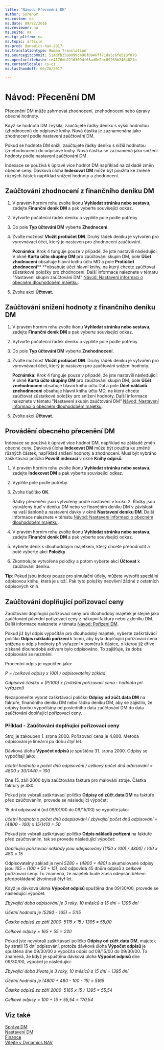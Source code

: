 ```yaml
---
title: "Návod: Přecenění DM"
author: SorenGP
ms.custom: na
ms.date: 09/22/2016
ms.reviewer: na
ms.suite: na
ms.tgt_pltfrm: na
ms.topic: article
ms-prod: dynamics-nav-2017
ms.translationtype: Human Translation
ms.sourcegitcommit: 51adfb3588099c496f0946ff71da5c6fe518f070
ms.openlocfilehash: ce4176db221d309df63ad8e2bc89263b2464021b
ms.contentlocale: cs-cz
ms.lasthandoff: 06/26/2017

---
```


# <a name="how-to-revalue-fixed-assets"></a>Návod: Přecenění DM
Přecenění DM může zahrnovat zhodnocení, znehodnocení nebo úpravy obecné hodnoty.

Když se hodnota DM zvýšila, zaúčtujete řádky deníku s vyšší hodnotou (zhodnocení) do odpisové knihy. Nová částka je zaznamenána jako zhodnocení podle nastavení zaúčtování DM.

Pokud se hodnota DM sníží, zaúčtujete řádky deníku s nižší hodnotou  (znehodnocení) do odpisové knihy. Nová částka se zaznamená jako snížení hodnoty podle nastavení zaúčtování DM.

Indexace se používá k úpravě více hodnot DM například na základě změn obecné ceny. Dávková úloha **Indexovat DM** může být použita ke změně různých částek například snížení hodnoty a zhodnocení.

## <a name="to-post-an-appreciation-from-the-fixed-asset-gl-journal"></a>Zaúčtování zhodnocení z finančního deníku DM  
1. V pravém horním rohu zvolte ikonu **Vyhledat stránku nebo sestavu**, zadejte **Finanční deník DM** a pak vyberte související odkaz.  
2. Vytvořte počáteční řádek deníku a vyplňte pole podle potřeby.
3. Do pole **Typ účtování DM** vyberte **Zhodnocení**.
4. Zvolte možnost **Vložit protiúčet DM**. Druhý řádek deníku je vytvořen pro vyrovnávací účet, který je nastaven pro zhodnocení zaúčtování.

    **Poznámka**: Krok 4 funguje pouze v případě, že jste nastavili následující: V okně **Karta účto skupiny DM** pro zaúčtování skupin DM, pole **Účet zhodnocení** obsahuje hlavní knihu účtu MD a pole **Protiúčet zhodnocení**** **obsahuje účet hlavní knihy, na který chcete zaúčtovat zůstatkové položky pro zhodnocení. Další informace naleznete v tématu "Nastavení skupin zaúčtování DM“ [Návod: Nastavení informací o obecném dlouhodobém majetku](fa-how-setup-general.md).
5. Zvolte akci **Účtovat**.

## <a name="to-post-a-write-down-from-the-fixed-asset-gl-journal"></a>Zaúčtování snížení hodnoty z finančního deníku DM  
1. V pravém horním rohu zvolte ikonu **Vyhledat stránku nebo sestavu**, zadejte **Finanční deník DM** a pak vyberte související odkaz.  
2. Vytvořte počáteční řádek deníku a vyplňte pole podle potřeby.
3. Do pole **Typ účtování DM** vyberte **Znehodnocení**.
4. Zvolte možnost **Vložit protiúčet DM**. Druhý řádek deníku je vytvořen pro vyrovnávací účet, který je nastaven pro zaúčtování snížení hodnoty.

    **Poznámka**: Krok 4 funguje pouze v případě, že jste nastavili následující: V okně **Karta účto skupiny DM** pro zaúčtování skupin DM, pole **Účet znehodnocení** obsahuje hlavní knihu účtu Dal a pole **Účet nákladů znehodnocení** obsahuje hlavní knihu účtu MD, na který chcete zaúčtovat zůstatkové položky pro snížení hodnoty. Další informace naleznete v tématu "Nastavení skupin zaúčtování DM“ [Návod: Nastavení informací o obecném dlouhodobém majetku](fa-how-setup-general.md).
5. Zvolte akci **Účtovat**.

## <a name="to-perform-general-revaluation-of-fixed-assets"></a>Provádění obecného přecenění DM  
Indexace se používá k úpravě více hodnot DM, například na základě změn obecné ceny. Dávková úloha **Indexovat DM** může být použita ke změně různých částek, například snížení hodnoty a zhodnocení. Musí být vybráno zaškrtávací políčko **Povolit indexaci** v okně **Knihy odpisů**.

1. V pravém horním rohu zvolte ikonu **Vyhledat stránku nebo sestavu**, zadejte **Indexovat DM** a pak vyberte související odkaz.  
2. Vyplňte pole podle potřeby.
3. Zvolte tlačítko **OK**.  

    Řádky přecenění jsou vytvořeny podle nastavení v kroku 2. Řádky jsou vytvářeny buď v deníku DM nebo ve finančním deníku DM v závislosti na vaší šabloně a nastavení dávky v okně **Nastavení deníku DM**. Další informace naleznete v tématu [Návod: Nastavení informací o obecném dlouhodobém majetku](fa-how-setup-general.md).

4. V pravém horním rohu zvolte ikonu **Vyhledat stránku nebo sestavu**, zadejte **Finanční deník DM** a pak vyberte související odkaz.  
5. Vyberte deník s dlouhodobým majetkem, který chcete přehodnotit a poté vyberte akci **Položky**.  
6. Zkontrolujte vytvořené položky a potom vyberte akci **Účtovat** k zaúčtování deníku.

**Tip**: Pokud jsou indexy pouze pro simulační účely, můžete vytvořit speciální odpisovou knihu, která je uloží. Pak tyto položky neovlivní žádné z ostatních odpisových knih.

## <a name="to-post-additional-acquisition-costs"></a>Zaúčtování doplňující pořizovací ceny
Zaúčtování doplňující pořizovací ceny pro dlouhodobý majetek je stejné jako zaúčtování původní pořizovací ceny z nákupní faktury nebo z deníku DM. Další informace naleznete v tématu [Návod: Pořízení DM](fa-how-acquire.md).  

Pokud již byl odpis vypočítán pro dlouhodobý majetek, vyberte zaškrtávací políčko **Odpis  nákladů pořízení** k tomu, aby byla doplňující pořizovací cena snížena o odpis hodnoty při vyřazení v poměru k částce, o kterou již dříve získané dlouhodobé aktivum bylo odpisováno. To zajišťuje, že doba odpisování se nezmění.  

Procentní odpis je vypočten jako:  

*P = (celkové odpisy x 100) / odpisovatelný základ*

*Odpisová částka = (P/100) x (zvláštní pořizovací cena - hodnota při vyřazení)*  

Nezapomeňte vybrat zaškrtávací políčko **Odpisy od zúčt.data DM** na faktuře, finančního deníku DM nebo řádku deníku DM, aby se zajistilo, že odpisy budou vypočítány od posledního data zaúčtování DM do data zaúčtování doplňující pořizovací ceny.

### <a name="example---posting-additional-acquisition-costs"></a>Příklad - Zaúčtování doplňující pořizovací ceny
Stroj je zakoupen 1. srpna 2000. Pořizovací cena je 4.800. Metoda odpisování je lineární po dobu čtyř let.

Dávková úloha **Výpočet odpisů** je spuštěna 31. srpna 2000. Odpisy se vypočítají jako:

*účetní hodnota x počet dnů odpisování / celkový počet dnů odpisování = 4800 x 30/1440 = 100*  

Dne 15. září 2000 byla zaúčtována faktura pro malování stroje. Částka faktury je 480.

Pokud jste vybrali zaškrtávací políčko **Odpisy od zúčt.data DM** na faktuře před zaúčtováním, provede se následující výpočet:  

15 dní odpisování (od 09/01/00 do 09/15/00) se vypočte jako:

*účetní hodnota x počet dnů odepisování / zbývající počet dnů odpisování = (4800 - 100) x 15/1410 = 50*

Pokud jste vybrali zaškrtávací políčko **Odpis nákladů pořízení** na faktuře před zaúčtováním, tak se provede následující výpočet:  

*Doplňující pořizovací náklady jsou odepisovány ((150 x 100) / 4800) / 100 x 480 = 15*

Odpisovatelný základ je nyní *5280 = (4800 + 480)* a akumulované odpisy jsou *165 = (100 + 50 + 15)*, což odpovídá 45 dnům odpisů z celkové pořizovací ceny. To znamená, že majetek bude zcela odepsán během předpokládané životnosti čtyř let.  

Když je dávková úloha **Výpočet odpisů** spuštěna dne 09/30/00, provede se následující výpočet:  

*Zbývající doba odpisování je 3 roky, 10 měsíců a 15 dní = 1395 dní*  

*Účetní hodnota je (5280 - 165) = 5115*  

*Částka odpisů za září 2000: 5115 x 15 / 1395 = 55,00*  

*Celkové odpisy = 165 + 55 = 220*  

Pokud jste nevybrali zaškrtávací políčko **Odpisy od zúčt.data DM**, majetek by ztratil 15 dní odpisování, protože dávková úloha **Výpočet odpisů** je spuštěna dne 09/30/00 a vypočítá odpis od 09/15/00 do 09/30/00. To znamená, že když je spuštěna dávková úloha **Výpočet odpisů** dne 09/30/00, výpočet je následující:  

*Zbývající doba života je 3 roky, 10 měsíců a 15 dní = 1395 dní*  

*Účetní hodnota je (4800 + 480 - 100 - 15) = 5165*

*Částka odpisů za září 2000: 5165 x 15 / 1395 = 55,54*  

*Celkové odpisy = 100 + 15 + 55,54 = 170,54*

## <a name="see-also"></a>Viz také
[Správa DM](fa-manage.md)  
[Nastavení DM](fa-setup.md)  
[Finance](finance-setup.md)  
[Vítejte v Dynamics NAV](across-get-started.md)

